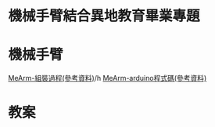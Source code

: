 # 機械手臂結合異地教育畢業專題
# 機械手臂
[MeArm-組裝過程(參考資料)](https://www.instructables.com/Pocket-Sized-Robot-Arm-meArm-V04/)/h
[MeArm-arduino程式碼(參考資料)](https://github.com/MeArm/MeArm-Arduino)
# 教案
